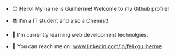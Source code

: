 
- 😊 Hello! My name is Guilherme! Welcome to my Github profile! 

- 📚 I'm a IT student and also a Chemist!

- 🌱 I'm currently learning web development technolgies.

- 💬 You can reach me on: www.linkedin.com/in/felixguilherme 

